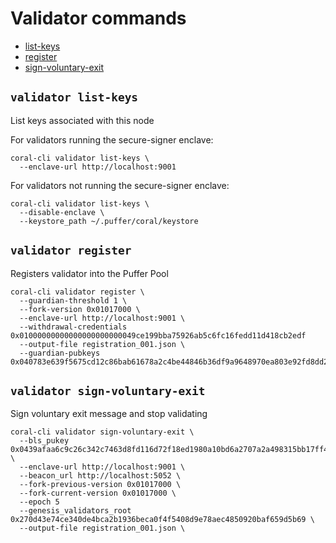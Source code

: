 # Validator commands

 - [list-keys](#validator-list-keys)
 - [register](#validator-register)
 - [sign-voluntary-exit](#validator-sign-voluntary-exit)

## `validator list-keys`
List keys associated with this node

For validators running the secure-signer enclave:
```
coral-cli validator list-keys \
  --enclave-url http://localhost:9001 
```

For validators not running the secure-signer enclave:
```
coral-cli validator list-keys \
  --disable-enclave \
  --keystore_path ~/.puffer/coral/keystore
```

## `validator register`
Registers validator into the Puffer Pool

```
coral-cli validator register \
  --guardian-threshold 1 \
  --fork-version 0x01017000 \
  --enclave-url http://localhost:9001 \
  --withdrawal-credentials 0x01000000000000000000000049ce199bba75926ab5c6fc16fedd11d418cb2edf
  --output-file registration_001.json \
  --guardian-pubkeys 0x040783e639f5675cd12c86bab61678a2c4be44846b36df9a9648970ea803e92fd8dd25c51660b64f61d20fc04c77c34145410496fd923309a5c143b9c5eadd19e7
```

## `validator sign-voluntary-exit`
Sign voluntary exit message and stop validating

```
coral-cli validator sign-voluntary-exit \
  --bls_pukey 0x0439afaa6c9c26c342c7463d8fd116d72f18ed1980a10bd6a2707a2a498315bb17ff4352b91c18b2d34391503fe15fe48b42f95fafc96d4a758172de61dd9a91e7 \
  --enclave-url http://localhost:9001 \
  --beacon_url http://localhost:5052 \
  --fork-previous-version 0x01017000 \
  --fork-current-version 0x01017000 \
  --epoch 5
  --genesis_validators_root 0x270d43e74ce340de4bca2b1936beca0f4f5408d9e78aec4850920baf659d5b69 \
  --output-file registration_001.json \
```